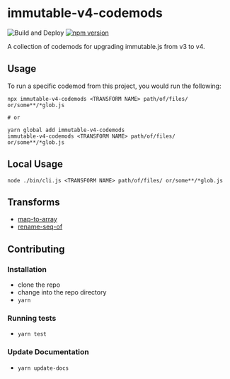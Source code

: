 # immutable-v4-codemods

![Build and Deploy](https://github.com/rajasegar/immutable-v4-codemods/workflows/CI/badge.svg)
[![npm version](http://img.shields.io/npm/v/immutable-v4-codemods.svg?style=flat)](https://npmjs.org/package/immutable-v4-codemods 'View this project on npm')


A collection of codemods for upgrading immutable.js from v3 to v4.

## Usage

To run a specific codemod from this project, you would run the following:

```
npx immutable-v4-codemods <TRANSFORM NAME> path/of/files/ or/some**/*glob.js

# or

yarn global add immutable-v4-codemods
immutable-v4-codemods <TRANSFORM NAME> path/of/files/ or/some**/*glob.js
```

## Local Usage
```
node ./bin/cli.js <TRANSFORM NAME> path/of/files/ or/some**/*glob.js
```

## Transforms

<!--TRANSFORMS_START-->
* [map-to-array](transforms/map-to-array/README.md)
* [rename-seq-of](transforms/rename-seq-of/README.md)
<!--TRANSFORMS_END-->

## Contributing

### Installation

* clone the repo
* change into the repo directory
* `yarn`

### Running tests

* `yarn test`

### Update Documentation

* `yarn update-docs`
